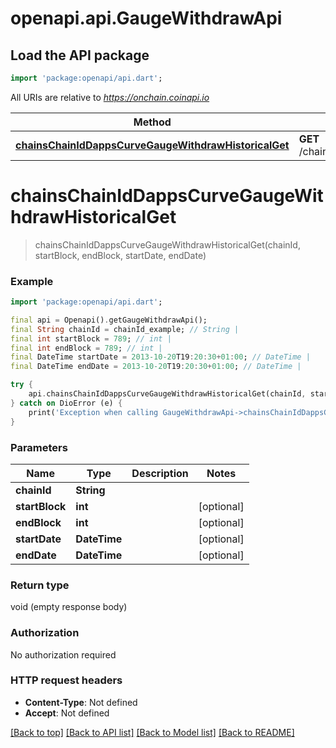 # openapi.api.GaugeWithdrawApi

## Load the API package
```dart
import 'package:openapi/api.dart';
```

All URIs are relative to *https://onchain.coinapi.io*

Method | HTTP request | Description
------------- | ------------- | -------------
[**chainsChainIdDappsCurveGaugeWithdrawHistoricalGet**](GaugeWithdrawApi.md#chainschainiddappscurvegaugewithdrawhistoricalget) | **GET** /chains/{chain_id}/dapps/curve/gaugeWithdraw/historical | 


# **chainsChainIdDappsCurveGaugeWithdrawHistoricalGet**
> chainsChainIdDappsCurveGaugeWithdrawHistoricalGet(chainId, startBlock, endBlock, startDate, endDate)



### Example
```dart
import 'package:openapi/api.dart';

final api = Openapi().getGaugeWithdrawApi();
final String chainId = chainId_example; // String | 
final int startBlock = 789; // int | 
final int endBlock = 789; // int | 
final DateTime startDate = 2013-10-20T19:20:30+01:00; // DateTime | 
final DateTime endDate = 2013-10-20T19:20:30+01:00; // DateTime | 

try {
    api.chainsChainIdDappsCurveGaugeWithdrawHistoricalGet(chainId, startBlock, endBlock, startDate, endDate);
} catch on DioError (e) {
    print('Exception when calling GaugeWithdrawApi->chainsChainIdDappsCurveGaugeWithdrawHistoricalGet: $e\n');
}
```

### Parameters

Name | Type | Description  | Notes
------------- | ------------- | ------------- | -------------
 **chainId** | **String**|  | 
 **startBlock** | **int**|  | [optional] 
 **endBlock** | **int**|  | [optional] 
 **startDate** | **DateTime**|  | [optional] 
 **endDate** | **DateTime**|  | [optional] 

### Return type

void (empty response body)

### Authorization

No authorization required

### HTTP request headers

 - **Content-Type**: Not defined
 - **Accept**: Not defined

[[Back to top]](#) [[Back to API list]](../README.md#documentation-for-api-endpoints) [[Back to Model list]](../README.md#documentation-for-models) [[Back to README]](../README.md)

